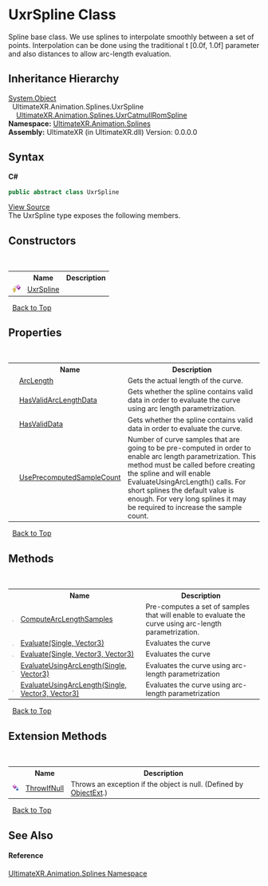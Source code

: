 # UxrSpline Class
 

Spline base class. We use splines to interpolate smoothly between a set of points. Interpolation can be done using the traditional t [0.0f, 1.0f] parameter and also distances to allow arc-length evaluation.


## Inheritance Hierarchy
<a href="https://docs.microsoft.com/dotnet/api/system.object" target="_blank" rel="noopener noreferrer">System.Object</a><br />&nbsp;&nbsp;UltimateXR.Animation.Splines.UxrSpline<br />&nbsp;&nbsp;&nbsp;&nbsp;<a href="T_UltimateXR_Animation_Splines_UxrCatmullRomSpline">UltimateXR.Animation.Splines.UxrCatmullRomSpline</a><br />
**Namespace:**&nbsp;<a href="N_UltimateXR_Animation_Splines">UltimateXR.Animation.Splines</a><br />**Assembly:**&nbsp;UltimateXR (in UltimateXR.dll) Version: 0.0.0.0

## Syntax

**C#**<br />
``` C#
public abstract class UxrSpline
```

<a href="UltimateXR/Scripts/Animation/Splines/UxrSpline.cs" rel="noopener noreferrer" title="View the source code">View Source</a><br />
The UxrSpline type exposes the following members.


## Constructors
&nbsp;<table><tr><th></th><th>Name</th><th>Description</th></tr><tr><td>![Protected method](media/protmethod.gif "Protected method")</td><td><a href="M_UltimateXR_Animation_Splines_UxrSpline__ctor">UxrSpline</a></td><td /></tr></table>&nbsp;
<a href="#uxrspline-class">Back to Top</a>

## Properties
&nbsp;<table><tr><th></th><th>Name</th><th>Description</th></tr><tr><td>![Public property](media/pubproperty.gif "Public property")</td><td><a href="P_UltimateXR_Animation_Splines_UxrSpline_ArcLength">ArcLength</a></td><td>
Gets the actual length of the curve.</td></tr><tr><td>![Public property](media/pubproperty.gif "Public property")</td><td><a href="P_UltimateXR_Animation_Splines_UxrSpline_HasValidArcLengthData">HasValidArcLengthData</a></td><td>
Gets whether the spline contains valid data in order to evaluate the curve using arc length parametrization.</td></tr><tr><td>![Public property](media/pubproperty.gif "Public property")</td><td><a href="P_UltimateXR_Animation_Splines_UxrSpline_HasValidData">HasValidData</a></td><td>
Gets whether the spline contains valid data in order to evaluate the curve.</td></tr><tr><td>![Public property](media/pubproperty.gif "Public property")</td><td><a href="P_UltimateXR_Animation_Splines_UxrSpline_UsePrecomputedSampleCount">UsePrecomputedSampleCount</a></td><td>
Number of curve samples that are going to be pre-computed in order to enable arc length parametrization. This method must be called before creating the spline and will enable EvaluateUsingArcLength() calls. For short splines the default value is enough. For very long splines it may be required to increase the sample count.</td></tr></table>&nbsp;
<a href="#uxrspline-class">Back to Top</a>

## Methods
&nbsp;<table><tr><th></th><th>Name</th><th>Description</th></tr><tr><td>![Protected method](media/protmethod.gif "Protected method")</td><td><a href="M_UltimateXR_Animation_Splines_UxrSpline_ComputeArcLengthSamples">ComputeArcLengthSamples</a></td><td>
Pre-computes a set of samples that will enable to evaluate the curve using arc-length parametrization.</td></tr><tr><td>![Public method](media/pubmethod.gif "Public method")</td><td><a href="M_UltimateXR_Animation_Splines_UxrSpline_Evaluate">Evaluate(Single, Vector3)</a></td><td>
Evaluates the curve</td></tr><tr><td>![Public method](media/pubmethod.gif "Public method")</td><td><a href="M_UltimateXR_Animation_Splines_UxrSpline_Evaluate_1">Evaluate(Single, Vector3, Vector3)</a></td><td>
Evaluates the curve</td></tr><tr><td>![Public method](media/pubmethod.gif "Public method")</td><td><a href="M_UltimateXR_Animation_Splines_UxrSpline_EvaluateUsingArcLength">EvaluateUsingArcLength(Single, Vector3)</a></td><td>
Evaluates the curve using arc-length parametrization</td></tr><tr><td>![Public method](media/pubmethod.gif "Public method")</td><td><a href="M_UltimateXR_Animation_Splines_UxrSpline_EvaluateUsingArcLength_1">EvaluateUsingArcLength(Single, Vector3, Vector3)</a></td><td>
Evaluates the curve using arc-length parametrization</td></tr></table>&nbsp;
<a href="#uxrspline-class">Back to Top</a>

## Extension Methods
&nbsp;<table><tr><th></th><th>Name</th><th>Description</th></tr><tr><td>![Public Extension Method](media/pubextension.gif "Public Extension Method")</td><td><a href="M_UltimateXR_Extensions_System_ObjectExt_ThrowIfNull">ThrowIfNull</a></td><td>
Throws an exception if the object is null.
 (Defined by <a href="T_UltimateXR_Extensions_System_ObjectExt">ObjectExt</a>.)</td></tr></table>&nbsp;
<a href="#uxrspline-class">Back to Top</a>

## See Also


#### Reference
<a href="N_UltimateXR_Animation_Splines">UltimateXR.Animation.Splines Namespace</a><br />